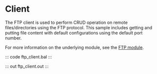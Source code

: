 # Client

The FTP client is used to perform CRUD operation on remote files/directories
using the FTP protocol. This sample includes getting and putting file
content with default configurations using the default port number.

For more information on the underlying module, 
see the [FTP module](https://lib.ballerina.io/ballerina/ftp/latest/).

::: code ftp_client.bal :::

::: out ftp_client.out :::